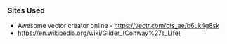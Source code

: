 
### Sites Used
- Awesome vector creator online - https://vectr.com/cts_ae/b6uk4g8sk
- https://en.wikipedia.org/wiki/Glider_(Conway%27s_Life)